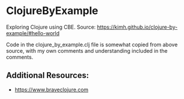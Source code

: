 # ClojureByExample
Exploring Clojure using CBE.
Source: https://kimh.github.io/clojure-by-example/#hello-world 

Code in the clojure_by_example.clj file is somewhat copied from above source, with my own comments and understanding included in the comments. 

## Additional Resources:
*  https://www.braveclojure.com